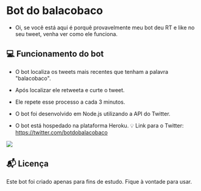 # Bot do balacobaco
- Oi, se você está aqui é porquê provavelmente meu bot deu RT e like no seu tweet, venha ver como ele funciona. 

## 💻 Funcionamento do bot

- O bot localiza os tweets mais recentes que tenham a palavra "balacobaco".
- Após localizar ele retweeta e curte o tweet.
- Ele repete esse processo a cada 3 minutos.

- O bot foi desenvolvido em Node.js utilizando a API do Twitter.
- O bot está hospedado na plataforma Heroku.
💡 Link para o Twitter: https://twitter.com/botdobalacobaco

![](https://i.imgur.com/ZPx8QtL.png)

## 📬 Licença

Este bot foi criado apenas para fins de estudo. Fique à vontade para usar.
